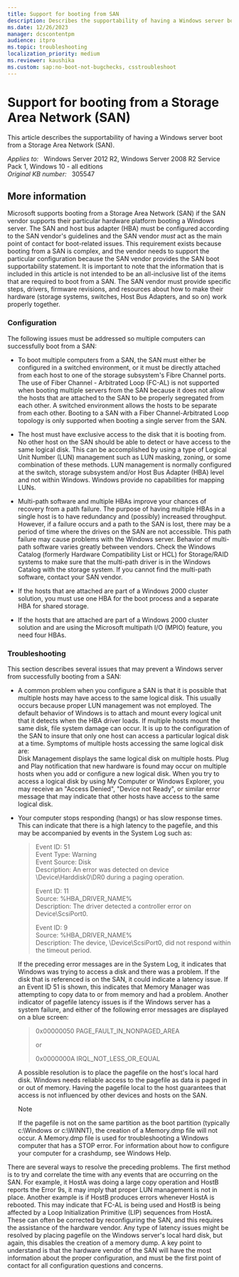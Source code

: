 ```yaml
---
title: Support for booting from SAN
description: Describes the supportability of having a Windows server boot from a Storage Area Network (SAN).
ms.date: 12/26/2023
manager: dcscontentpm
audience: itpro
ms.topic: troubleshooting
localization_priority: medium
ms.reviewer: kaushika
ms.custom: sap:no-boot-not-bugchecks, csstroubleshoot
---
```

# Support for booting from a Storage Area Network (SAN)

This article describes the supportability of having a Windows server boot from a Storage Area Network (SAN).

_Applies to:_ &nbsp; Windows Server 2012 R2, Windows Server 2008 R2 Service Pack 1,  Windows 10 - all editions  
_Original KB number:_ &nbsp; 305547

## More information

Microsoft supports booting from a Storage Area Network (SAN) if the SAN vendor supports their particular hardware platform booting a Windows server. The SAN and host bus adapter (HBA) must be configured according to the SAN vendor's guidelines and the SAN vendor *must* act as the main point of contact for boot-related issues. This requirement exists because booting from a SAN is complex, and the vendor needs to support the particular configuration because the SAN vendor provides the SAN boot supportability statement. It is important to note that the information that is included in this article is not intended to be an all-inclusive list of the items that are required to boot from a SAN. The SAN vendor must provide specific steps, drivers, firmware revisions, and resources about how to make their hardware (storage systems, switches, Host Bus Adapters, and so on) work properly together.

### Configuration

The following issues must be addressed so multiple computers can successfully boot from a SAN:

- To boot multiple computers from a SAN, the SAN must either be configured in a switched environment, or it must be directly attached from each host to one of the storage subsystem's Fibre Channel ports. The use of Fiber Channel - Arbitrated Loop (FC-AL) is not supported when booting multiple servers from the SAN because it does not allow the hosts that are attached to the SAN to be properly segregated from each other. A switched environment allows the hosts to be separate from each other. Booting to a SAN with a Fiber Channel-Arbitrated Loop topology is only supported when booting a single server from the SAN.

- The host must have exclusive access to the disk that it is booting from. No other host on the SAN should be able to detect or have access to the same logical disk. This can be accomplished by using a type of Logical Unit Number (LUN) management such as LUN masking, zoning, or some combination of these methods. LUN management is normally configured at the switch, storage subsystem and/or Host Bus Adapter (HBA) level and not within Windows. Windows provide no capabilities for mapping LUNs.

- Multi-path software and multiple HBAs improve your chances of recovery from a path failure. The purpose of having multiple HBAs in a single host is to have redundancy and (possibly) increased throughput. However, if a failure occurs and a path to the SAN is lost, there may be a period of time where the drives on the SAN are not accessible. This path failure may cause problems with the Windows server. Behavior of multi-path software varies greatly between vendors. Check the Windows Catalog (formerly Hardware Compatibility List or HCL) for Storage/RAID systems to make sure that the multi-path driver is in the Windows Catalog with the storage system. If you cannot find the multi-path software, contact your SAN vendor.

- If the hosts that are attached are part of a Windows 2000 cluster solution, you must use one HBA for the boot process and a separate HBA for shared storage.
- If the hosts that are attached are part of a Windows 2000 cluster solution and are using the Microsoft multipath I/O (MPIO) feature, you need four HBAs.

### Troubleshooting

This section describes several issues that may prevent a Windows server from successfully booting from a SAN:  

- A common problem when you configure a SAN is that it is possible that multiple hosts may have access to the same logical disk. This usually occurs because proper LUN management was not employed. The default behavior of Windows is to attach and mount every logical unit that it detects when the HBA driver loads. If multiple hosts mount the same disk, file system damage can occur. It is up to the configuration of the SAN to insure that only one host can access a particular logical disk at a time. Symptoms of multiple hosts accessing the same logical disk are:  
Disk Management displays the same logical disk on multiple hosts. Plug and Play notification that new hardware is found may occur on multiple hosts when you add or configure a new logical disk. When you try to access a logical disk by using My Computer or Windows Explorer, you may receive an "Access Denied", "Device not Ready", or similar error message that may indicate that other hosts have access to the same logical disk.

- Your computer stops responding (hangs) or has slow response times. This can indicate that there is a high latency to the pagefile, and this may be accompanied by events in the System Log such as:  

    > Event ID: 51  
    Event Type: Warning  
    Event Source: Disk  
    Description: An error was detected on device \Device\Harddisk0\DR0 during a paging operation.
    >
    > Event ID: 11  
    Source: %HBA_DRIVER_NAME%  
    Description: The driver detected a controller error on Device\ScsiPort0.  
    >
    > Event ID: 9  
    Source: %HBA_DRIVER_NAME%  
    Description: The device, \Device\ScsiPort0, did not respond within the timeout period.  

    If the preceding error messages are in the System Log, it indicates that Windows was trying to access a disk and there was a problem. If the disk that is referenced is on the SAN, it could indicate a latency issue. If an Event ID 51 is shown, this indicates that Memory Manager was attempting to copy data to or from memory and had a problem. Another indicator of pagefile latency issues is if the Windows server has a system failure, and either of the following error messages are displayed on a blue screen:  
    > 0x00000050 PAGE_FAULT_IN_NONPAGED_AREA
    >
    > or
    >
    > 0x0000000A IRQL_NOT_LESS_OR_EQUAL  

    A possible resolution is to place the pagefile on the host's local hard disk. Windows needs reliable access to the pagefile as data is paged in or out of memory. Having the pagefile local to the host guarantees that access is not influenced by other devices and hosts on the SAN.

    > [!NOTE]
    > If the pagefile is not on the same partition as the boot partition (typically c:\Windows or c:\WINNT), the creation of a Memory.dmp file will not occur. A Memory.dmp file is used for troubleshooting a Windows computer that has a STOP error. For information about how to configure your computer for a crashdump, see Windows Help.  

There are several ways to resolve the preceding problems. The first method is to try and correlate the time with any events that are occurring on the SAN. For example, it HostA was doing a large copy operation and HostB reports the Error 9s, it may imply that proper LUN management is not in place. Another example is if HostB produces errors whenever HostA is rebooted. This may indicate that FC-AL is being used and HostB is being affected by a Loop Initialization Primitive (LIP) sequences from HostA. These can often be corrected by reconfiguring the SAN, and this requires the assistance of the hardware vendor. Any type of latency issues might be resolved by placing pagefile on the Windows server's local hard disk, but again, this disables the creation of a memory dump. A key point to understand is that the hardware vendor of the SAN will have the most information about the proper configuration, and must be the first point of contact for all configuration questions and concerns.
